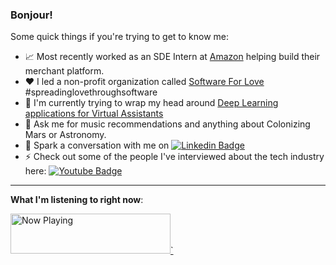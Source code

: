 ### Bonjour!

Some quick things if you're trying to get to know me:

- 📈 Most recently worked as an SDE Intern at [Amazon](https://www.amazon.com) helping build their merchant platform.
- ❤️ I led a non-profit organization called [Software For Love](https://www.softwareforlove.com) #spreadinglovethroughsoftware
- 🤔 I'm currently trying to wrap my head around [Deep Learning applications for Virtual Assistants](https://hrithiks-notes.netlify.app/ai/virtual_assistants/0_speech_recognition#deeplearning)
- 🚀 Ask me for music recommendations and anything about Colonizing Mars or Astronomy.
- 💬 Spark a conversation with me on [![Linkedin Badge](https://img.shields.io/badge/-hrithikshah-blue?style=flat-square&logo=Linkedin&logoColor=white&link=https://www.linkedin.com/in/hrithik-shah/)](https://www.linkedin.com/in/hrithik-shah/)
- ⚡ Check out some of the people I've interviewed about the tech industry here: [![Youtube Badge](https://img.shields.io/badge/-SESA-darkred?style=flat-square&logo=youtube&logoColor=white&link=https://www.youtube.com/channel/UCpz4QJ_fz0ffMZ4tpAXyjBw)](https://www.youtube.com/channel/UCpz4QJ_fz0ffMZ4tpAXyjBw)

---

**What I'm listening to right now**:

<a href="https://natemoo-re-liart.vercel.app/now-playing?open">
    <img src="https://natemoo-re-liart.vercel.app/now-playing" width="256" height="64" alt="Now Playing">`
</a>
